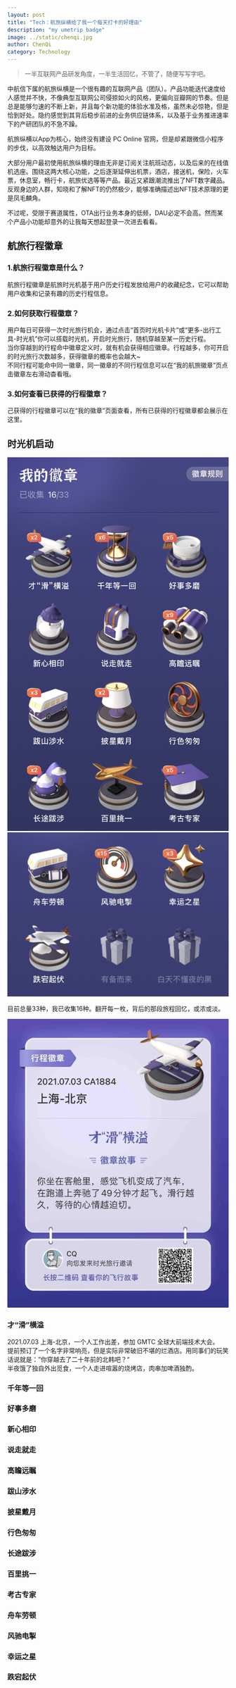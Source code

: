 ```yaml
---
layout: post
title: "Tech：航旅纵横给了我一个每天打卡的好理由"
description: "my umetrip badge"
image: ../static/chenqi.jpg
author: ChenQi
category: Technology
---
```


> 一半互联网产品研发角度，一半生活回忆，不管了，随便写写字吧。

中航信下属的航旅纵横是一个很有趣的互联网产品（团队）。产品功能迭代速度给人感觉并不快，不像典型互联网公司侵掠如火的风格，更偏向豆瓣网的节奏。但是总是能够匀速的不断上新，并且每个新功能的体验水准及格，虽然未必惊艳，但是恰到好处。隐约感觉到其背后稳步前进的业务供应链体系，以及基于业务推进速率下的产研团队的不急不躁。

航旅纵横以App为核心，始终没有建设 PC Online 官网，但是却紧跟微信小程序的步伐，以高效触达用户为目标。

大部分用户最初使用航旅纵横的理由无非是订阅关注航班动态，以及后来的在线值机选座。围绕这两大核心功能，之后逐渐延伸出机票，酒店，接送机，保险，火车票，休息室，畅行卡，航旅优选等等产品。最近又紧跟潮流推出了NFT数字藏品。反观身边的人群，知晓和了解NFT的仍然极少，能够准确描述出NFT技术原理的更是凤毛麟角。

不过呢，受限于赛道属性，OTA出行业务本身的低频，DAU必定不会高。然而某个产品小功能却意外的让我每天想起登录一次进去看看。

## 航旅行程徽章

### 1.航旅行程徽章是什么？

航旅行程徽章是航旅时光机基于用户历史行程发放给用户的收藏纪念，它可以帮助用户收集和记录有趣的历史行程信息。

### 2.如何获取行程徽章？

用户每日可获得一次时光旅行机会，通过点击“首页时光机卡片”或“更多-出行工具-时光机”你可以搭载时光机，开启时光旅行，随机穿越至某一历史行程。  
当你穿越到的行程命中徽章定义时，就有机会获得相应徽章。行程越多，你可开启的时光旅行次数越多，获得徽章的概率也会越大~  
不同行程可能命中同一徽章，同一徽章的不同行程信息可以在“我的航旅徽章”页点击徽章左右滑动杳看哦。

### 3.如何查看已获得的行程徽章？

己获得的行程徽章可以在“我的徽章”页面查看，所有已获得的行程徽章都会展示在这里。

## 时光机启动

![my badge 1](../static/umetrip/my-badge1.jpg)  
![my badge 2](../static/umetrip/my-badge2.jpg)  

目前总量33种，我已收集16种。翻开每一枚，背后的那段旅程回忆，或浓或淡。

![1](../static/umetrip/1.jpg)

### 才“滑”横溢

2021.07.03 上海-北京，一个人工作出差，参加 GMTC 全球大前端技术大会。  
提前预订了一个名字非常响亮，但是实际非常破旧不堪的烂酒店。用同事们的玩笑话说就是：”你穿越去了二十年前的北韩吧？“  
半夜饿了独自外出觅食，一个人走进喧嚣的烧烤店，肉串加啤酒独酌。

### 千年等一回

### 好事多磨

### 新心相印

### 说走就走

### 高瞻远瞩

### 跋山涉水

### 披星戴月

### 行色匆匆

### 长途跋涉

### 百里挑一

### 考古专家

### 舟车劳顿

### 风驰电掣

### 幸运之星

### 跌宕起伏
